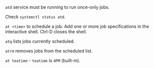 `atd` service must be running to run once-only jobs.

Check `systemctl status atd`.

`at <time>` to schedule a job. Add one or more job specifications in the
interactive shell. Ctrl-D closes the shell.

`atq` lists jobs currently scheduled.

`atrm` removes jobs from the scheduled list.

`at teatime` - `teatime` is `4PM` (built-in).
